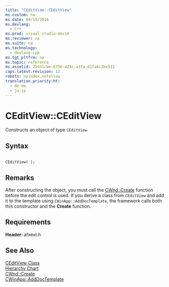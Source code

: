 ```yaml
---
title: "CEditView::CEditView"
ms.custom: na
ms.date: 09/19/2016
ms.devlang: 
  - C++
ms.prod: visual-studio-dev14
ms.reviewer: na
ms.suite: na
ms.technology: 
  - devlang-cpp
ms.tgt_pltfrm: na
ms.topic: reference
ms.assetid: 25431cbe-6756-423c-a3fa-d1fa6c3be531
caps.latest.revision: 12
robots: noindex,nofollow
translation.priority.ht: 
  - de-de
  - ja-jp
---
```

# CEditView::CEditView
Constructs an object of type `CEditView`.  
  
## Syntax  
  
```  
  
CEditView( );  
```  
  
## Remarks  
 After constructing the object, you must call the [CWnd::Create](../vs140/CWnd--Create.md) function before the edit control is used. If you derive a class from `CEditView` and add it to the template using `CWinApp::AddDocTemplate`, the framework calls both this constructor and the **Create** function.  
  
## Requirements  
 **Header:** afxext.h  
  
## See Also  
 [CEditView Class](../vs140/CEditView-Class.md)   
 [Hierarchy Chart](../vs140/Hierarchy-Chart.md)   
 [CWnd::Create](../vs140/CWnd--Create.md)   
 [CWinApp::AddDocTemplate](../vs140/CWinApp--AddDocTemplate.md)